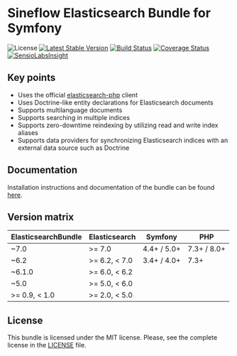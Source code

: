 # Sineflow Elasticsearch Bundle for Symfony

![License](https://img.shields.io/github/license/sineflow/elasticsearchbundle.svg)
[![Latest Stable Version](https://img.shields.io/github/release/sineflow/elasticsearchbundle.svg)](https://packagist.org/packages/sineflow/elasticsearch-bundle)
[![Build Status](https://travis-ci.com/sineflow/ElasticsearchBundle.svg?branch=master)](https://travis-ci.com/sineflow/ElasticsearchBundle)
[![Coverage Status](https://coveralls.io/repos/sineflow/ElasticsearchBundle/badge.svg?branch=master&service=github)](https://coveralls.io/github/sineflow/ElasticsearchBundle?branch=master)
[![SensioLabsInsight](https://insight.symfony.com/projects/4a865639-e552-4aef-8237-1aeb38aaaecd/mini.svg)](https://insight.symfony.com/account/widget?project=4a865639-e552-4aef-8237-1aeb38aaaecd)

## Key points

- Uses the official [elasticsearch-php](https://github.com/elastic/elasticsearch-php) client
- Uses Doctrine-like entity declarations for Elasticsearch documents
- Supports multilanguage documents
- Supports searching in multiple indices
- Supports zero-downtime reindexing by utilizing read and write index aliases
- Supports data providers for synchronizing Elasticsearch indices with an external data source such as Doctrine

## Documentation

Installation instructions and documentation of the bundle can be found [here](src/docs/index.md).

## Version matrix

| ElasticsearchBundle | Elasticsearch  | Symfony     | PHP         |
| ------------------- | -------------- | ----------- | ----------- |
| ~7.0                | >= 7.0         | 4.4+ / 5.0+ | 7.3+ / 8.0+ |
| ~6.2                | >= 6.2, < 7.0  | 3.4+ / 4.0+ | 7.3+        |
| ~6.1.0              | >= 6.0, < 6.2  |             |             |
| ~5.0                | >= 5.0, < 6.0  |             |             |
| >= 0.9, < 1.0       | >= 2.0, < 5.0  |             |             |

## License

This bundle is licensed under the MIT license. Please, see the complete license in the [LICENSE](LICENSE) file.
